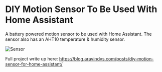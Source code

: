 # DIY Motion Sensor To Be Used With Home Assistant
A battery powered motion sensor to be used with Home Assistant. The sensor also has an AHT10 temperature & humidity sensor.

![Sensor](https://blog.aravindvs.com/assets/images/diy-motion-sensor-for-home-assistant/motion_sensor_1.jpeg)

Full project write up here: https://blog.aravindvs.com/posts/diy-motion-sensor-for-home-assistant/
